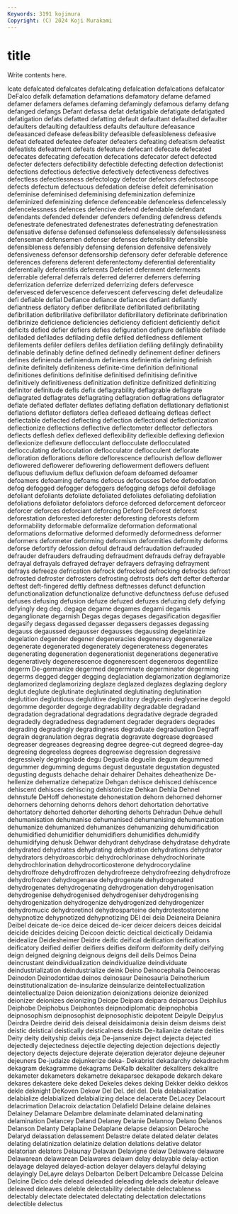 ```yaml
---
Keywords: 3191 kojimura
Copyright: (C) 2024 Koji Murakami
---
```


# title

Write contents here.



lcate
defalcated defalcates defalcating defalcation defalcations defalcator DeFalco defalk defamation defamations
defamatory defame defamed defamer defamers defames defaming defamingly defamous defamy
defang defanged defangs Defant defassa defat defatigable defatigate defatigated defatigation
defats defatted defatting default defaultant defaulted defaulter defaulters defaulting defaultless
defaults defaulture defeasance defeasanced defease defeasibility defeasible defeasibleness defeasive defeat
defeated defeatee defeater defeaters defeating defeatism defeatist defeatists defeatment defeats
defeature defecant defecate defecated defecates defecating defecation defecations defecator defect
defected defecter defecters defectibility defectible defecting defection defectionist defections defectious
defective defectively defectiveness defectives defectless defectlessness defectology defector defectors defectoscope
defects defectum defectuous defedation defeise defeit defeminisation defeminise defeminised defeminising
defeminization defeminize defeminized defeminizing defence defenceable defenceless defencelessly defencelessness defences
defencive defend defendable defendant defendants defended defender defenders defending defendress
defends defenestrate defenestrated defenestrates defenestrating defenestration defensative defense defensed defenseless
defenselessly defenselessness defenseman defensemen defenser defenses defensibility defensible defensibleness defensibly
defensing defension defensive defensively defensiveness defensor defensorship defensory defer deferable
deference deferences deferens deferent deferentectomy deferential deferentiality deferentially deferentitis deferents
Deferiet deferment deferments deferrable deferral deferrals deferred deferrer deferrers deferring
deferrization deferrize deferrized deferrizing defers defervesce defervesced defervescence defervescent defervescing
defet defeudalize defi defiable defial Defiance defiance defiances defiant defiantly
defiantness defiatory defiber defibrillate defibrillated defibrillating defibrillation defibrillative defibrillator defibrillatory
defibrinate defibrination defibrinize deficience deficiencies deficiency deficient deficiently deficit deficits
defied defier defiers defies defiguration defigure defilable defilade defiladed defilades
defilading defile defiled defiledness defilement defilements defiler defilers defiles defiliation
defiling defilingly definability definable definably define defined definedly definement definer
definers defines definienda definiendum definiens definientia defining definish definite definitely
definiteness definite-time definition definitional definitiones definitions definitise definitised definitising definitive
definitively definitiveness definitization definitize definitized definitizing definitor definitude defis defix
deflagrability deflagrable deflagrate deflagrated deflagrates deflagrating deflagration deflagrations deflagrator deflate
deflated deflater deflates deflating deflation deflationary deflationist deflations deflator deflators
deflea defleaed defleaing defleas deflect deflectable deflected deflecting deflection deflectional
deflectionization deflectionize deflections deflective deflectometer deflector deflectors deflects deflesh deflex
deflexed deflexibility deflexible deflexing deflexion deflexionize deflexure deflocculant deflocculate deflocculated
deflocculating deflocculation deflocculator deflocculent deflorate defloration deflorations deflore deflorescence deflourish
deflow deflower deflowered deflowerer deflowering deflowerment deflowers defluent defluous defluvium
deflux defluxion defoam defoamed defoamer defoamers defoaming defoams defocus defocusses
Defoe defoedation defog defogged defogger defoggers defogging defogs defoil defoliage
defoliant defoliants defoliate defoliated defoliates defoliating defoliation defoliations defoliator defoliators
deforce deforced deforcement deforceor deforcer deforces deforciant deforcing Deford DeForest
deforest deforestation deforested deforester deforesting deforests deform deformability deformable deformalize
deformation deformational deformations deformative deformed deformedly deformedness deformer deformers deformeter
deforming deformism deformities deformity deforms deforse defortify defossion defoul defraud
defraudation defrauded defrauder defrauders defrauding defraudment defrauds defray defrayable defrayal
defrayals defrayed defrayer defrayers defraying defrayment defrays defreeze defrication defrock
defrocked defrocking defrocks defrost defrosted defroster defrosters defrosting defrosts defs
deft defter defterdar deftest deft-fingered deftly deftness deftnesses defunct defunction
defunctionalization defunctionalize defunctive defunctness defuse defused defuses defusing defusion defuze
defuzed defuzes defuzing defy defying defyingly deg deg. degage degame
degames degami degamis deganglionate degarnish Degas degas degases degasification degasifier
degasify degass degassed degasser degassers degasses degassing degauss degaussed degausser
degausses degaussing degelatinize degelation degender degener degeneracies degeneracy degeneralize degenerate
degenerated degenerately degenerateness degenerates degenerating degeneration degenerationist degenerations degenerative degeneratively
degenerescence degenerescent degeneroos degentilize degerm De-germanize degermed degerminate degerminator degerming
degerms degged degger degging deglaciation deglamorization deglamorize deglamorized deglamorizing deglaze
deglazed deglazes deglazing deglory deglut deglute deglutinate deglutinated deglutinating deglutination
deglutition deglutitious deglutitive deglutitory deglycerin deglycerine degold degomme degorder degorge
degradability degradable degradand degradation degradational degradations degradative degrade degraded degradedly
degradedness degradement degrader degraders degrades degrading degradingly degradingness degraduate degraduation
Degraff degrain degranulation degras degratia degravate degrease degreased degreaser degreases
degreasing degree degree-cut degreed degree-day degreeing degreeless degrees degreewise degression
degressive degressively degringolade degu Deguelia deguelin degum degummed degummer degumming
degums degust degustate degustation degusted degusting degusts dehache dehair dehairer
Dehaites deheathenize De-hellenize dehematize dehepatize Dehgan dehisce dehisced dehiscence dehiscent
dehisces dehiscing dehistoricize Dehkan Dehlia Dehnel dehnstufe DeHoff dehonestate dehonestation
dehorn dehorned dehorner dehorners dehorning dehorns dehors dehort dehortation dehortative
dehortatory dehorted dehorter dehorting dehorts Dehradun Dehue dehull dehumanisation dehumanise
dehumanised dehumanising dehumanization dehumanize dehumanized dehumanizes dehumanizing dehumidification dehumidified dehumidifier
dehumidifiers dehumidifies dehumidify dehumidifying dehusk Dehwar dehydrant dehydrase dehydratase dehydrate
dehydrated dehydrates dehydrating dehydration dehydrations dehydrator dehydrators dehydroascorbic dehydrochlorinase dehydrochlorinate
dehydrochlorination dehydrocorticosterone dehydrocorydaline dehydroffroze dehydroffrozen dehydrofreeze dehydrofreezing dehydrofroze dehydrofrozen dehydrogenase
dehydrogenate dehydrogenated dehydrogenates dehydrogenating dehydrogenation dehydrogenisation dehydrogenise dehydrogenised dehydrogeniser dehydrogenising
dehydrogenization dehydrogenize dehydrogenized dehydrogenizer dehydromucic dehydroretinol dehydrosparteine dehydrotestosterone dehypnotize dehypnotized
dehypnotizing DEI dei deia Deianeira Deianira Deibel deicate de-ice deice
deiced de-icer deicer deicers deices deicidal deicide deicides deicing Deicoon
deictic deictical deictically Deidamia deidealize Deidesheimer Deidre deific deifical deification
deifications deificatory deified deifier deifiers deifies deiform deiformity deify deifying
deign deigned deigning deignous deigns deil deils Deimos Deina deincrustant
deindividualization deindividualize deindividuate deindustrialization deindustrialize deink Deino Deinocephalia Deinoceras Deinodon
Deinodontidae deinos deinosaur Deinosauria Deinotherium deinstitutionalization de-insularize deinsularize deintellectualization deintellectualize
Deion deionization deionizations deionize deionized deionizer deionizes deionizing Deiope Deipara
deipara deiparous Deiphilus Deiphobe Deiphobus Deiphontes deipnodiplomatic deipnophobia deipnosophism deipnosophist
deipnosophistic deipotent Deipyle Deipylus Deirdra Deirdre deirid deis deiseal deisidaimonia
deisin deism deisms deist deistic deistical deistically deisticalness deists De-italianize
deitate deities Deity deity deityship deixis deja De-jansenize deject dejecta
dejected dejectedly dejectedness dejectile dejecting dejection dejections dejectly dejectory dejects
dejecture dejerate dejeration dejerator dejeune dejeuner dejeuners De-judaize dejunkerize deka-
Dekabrist dekadarchy dekadrachm dekagram dekagramme dekagrams DeKalb dekaliter dekaliters dekalitre
dekameter dekameters dekametre dekaparsec dekapode dekarch dekare dekares dekastere deke
deked Dekeles dekes deking Dekker dekko dekkos dekle deknight DeKoven
Dekow Del Del. del del. Dela delabialization delabialize delabialized delabializing
delace delacerate DeLacey Delacourt delacrimation Delacroix delactation Delafield Delaine delaine
delaines Delainey Delamare Delambre delaminate delaminated delaminating delamination Delancey Deland
Delaney Delanie Delannoy Delano Delanos Delanson Delanty Delaplaine Delaplane delapse
delapsion Delaroche Delaryd delassation delassement Delastre delate delated delater delates
delating delatinization delatinize delation delations delative delator delatorian delators Delaunay
Delavan Delavigne delaw Delaware delaware Delawarean delawarean Delawares delawn delay
delayable delay-action delayage delayed delayed-action delayer delayers delayful delaying delayingly
DeLayre delays Delbarton Delbert Delcambre Delcasse Delcina Delcine Delco dele
delead deleaded deleading deleads deleatur deleave deleaved deleaves deleble delectability
delectable delectableness delectably delectate delectated delectating delectation delectations delectible delectus
